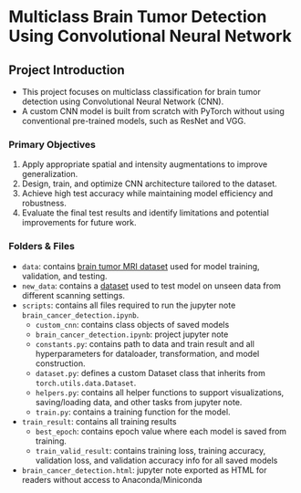 # Multiclass Brain Tumor Detection Using Convolutional Neural Network
## Project Introduction
- This project focuses on multiclass classification for brain tumor detection using Convolutional Neural Network (CNN).
- A custom CNN model is built from scratch with PyTorch without using conventional pre-trained models, such as ResNet and VGG.<br>

### Primary Objectives
  1. Apply appropriate spatial and intensity augmentations to improve generalization.
  2. Design, train, and optimize CNN architecture tailored to the dataset.
  3. Achieve high test accuracy while maintaining model efficiency and robustness.
  4. Evaluate the final test results and identify limitations and potential improvements for future work.

### Folders & Files
- `data`: contains [brain tumor MRI dataset](https://www.kaggle.com/datasets/masoudnickparvar/brain-tumor-mri-dataset/data) used for model training, validation, and testing.
- `new_data`: contains a [dataset](https://www.kaggle.com/datasets/mohammadhossein77/brain-tumors-dataset) used to test model on unseen data from different scanning settings.
- `scripts`: contains all files required to run the jupyter note `brain_cancer_detection.ipynb`.
    - `custom_cnn`: contains class objects of saved models
    - `brain_cancer_detection.ipynb`: project jupyter note 
    - `constants.py`: contains path to data and train result and all hyperparameters for dataloader, transformation, and model construction.
    - `dataset.py`: defines a custom Dataset class that inherits from `torch.utils.data.Dataset`.
    - `helpers.py`: contains all helper functions to support visualizations, saving/loading data, and other tasks from jupyter note.
    - `train.py`: contains a training function for the model.
- `train_result`: contains all training results
    - `best_epoch`: contains epoch value where each model is saved from training.
    - `train_valid_result`: contains training loss, training accuracy, validation loss, and validation accuracy info for all saved models
- `brain_cancer_detection.html`: jupyter note exported as HTML for readers without access to Anaconda/Miniconda

    
